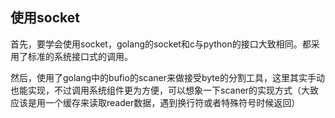 ## 使用socket

首先，要学会使用socket，golang的socket和c与python的接口大致相同。都采用了标准的系统接口式的调用。

然后，使用了golang中的bufio的scaner来做接受byte的分割工具，这里其实手动也能实现，不过调用系统组件更为方便，可以想象一下scaner的实现方式（大致应该是用一个缓存来读取reader数据，遇到换行符或者特殊符号时候返回）
